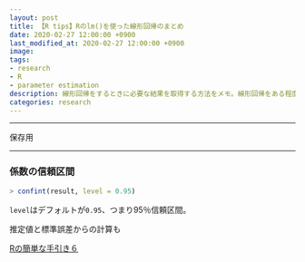 ```yaml
---
layout: post
title: 【R tips】Rのlm()を使った線形回帰のまとめ
date: 2020-02-27 12:00:00 +0900
last_modified_at: 2020-02-27 12:00:00 +0900
image:
tags:
- research
- R
- parameter estimation
description: 線形回帰をするときに必要な結果を取得する方法をメモ。線形回帰をある程度自動でやってくれるのはいいのだけれど、何をやっているかを理解しておかないといけない。
categories: research
---
```


---

保存用

---

### 係数の信頼区間

```R
> confint(result, level = 0.95)
```
`level`はデフォルトが`0.95`、つまり95％信頼区間。

推定値と標準誤差からの計算も

[Rの簡単な手引き６](https://www.econ.hokudai.ac.jp/~kakizawa/R/R_6.html)
